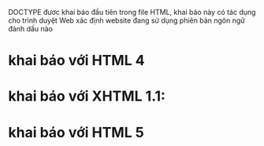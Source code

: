 <!-- DOCTYPE -->

DOCTYPE đươc khai báo đầu tiên trong file HTML, khai báo này có tác dụng cho trình duyệt Web xác định website đang sử dụng phiên bản ngôn ngữ đánh dấu nào

# khai báo với HTML 4

<!DOCTYPE HTML PUBLIC "-//W3C//DTD HTML 4.01 Transitional//EN" "http://www.w3.org/TR/html4/loose.dtd">

# khai báo với XHTML 1.1:

<!DOCTYPE html PUBLIC "-//W3C//DTD XHTML 1.1//EN" "http://www.w3.org/TR/xhtml11/DTD/xhtml11.dtd">

# khai báo với HTML 5

<!DOCTYPE html>
